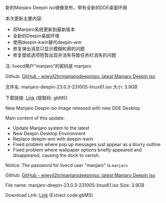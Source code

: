 新的Manjaro Deepin iso镜像发布，带有全新的DDE桌面环境

本次更新主要内容:

* 将Manjaro系统更新到最新版本
* 全新的Deepin桌面环境
* 使用deepin-kwin替代deepin-wm
* 修复弹出消息只显示模糊轮廓的问题
* 修复壁纸选项短暂出现并消失导致任务栏消失的问题

 注: livecd用户"manjaro"的密码是 manjaro

Github: [GitHub - wiwyil2tr/manjarodeepiniso: latest Manjaro Deepin iso ](https://github.com/wiwyil2tr/manjarodeepiniso)

文件名: manjaro-deepin-23.0.3-231005-linux61.iso
大小: 3.9GB

下载链接: [Link](https://www.123pan.com/s/jR1SVv-CWp6d.html) (提取码: gbMS)


New Manjaro Deepin iso image released with new DDE Desktop

Main content of this update:
* Update Manjaro system to the latest
* New Deepin Desktop Environment
* Replace deepin-wm with deepin-kwin
* Fixed problem where pop up messages just appear as a blurry outline
* Fixed problem where wallpaper options briefly appeared and disappeared, causing the dock to vanish. 

 Notice: The password for livecd user "manjaro" is ``manjaro``

Github: [GitHub - wiwyil2tr/manjarodeepiniso: latest Manjaro Deepin iso ](https://github.com/wiwyil2tr/manjarodeepiniso)

File name: manjaro-deepin-23.0.3-231005-linux61.iso
Size: 3.9GB

Download Link: [Link](https://www.123pan.com/s/jR1SVv-CWp6d.html) (Extract code:gbMS)
